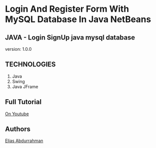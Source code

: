 # Login And Register Form With MySQL Database In Java NetBeans

## JAVA - Login SignUp java mysql database


version: 1.0.0

## TECHNOLOGIES

1. Java
1. Swing
1. Java JFrame


## Full Tutorial

[On Youtube](https://youtu.be/y8KnCBRzTnw)

## Authors

[Elias Abdurrahman](https://github.com/codingWithElias)